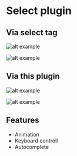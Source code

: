 # Select plugin

## Via select tag

![alt example](https://i.ibb.co/V2GW48x/1.png "Example 1")

![alt example](https://i.ibb.co/DWwTGtN/2.png "Example 2")

## Via this plugin

![alt example](https://i.ibb.co/SnpPbRy/3.png "Example 3")

![alt example](https://i.ibb.co/r0DhYjf/4.png "Example 4")

## Features

  * Animation
  * Keyboard controll
  * Autocomplete